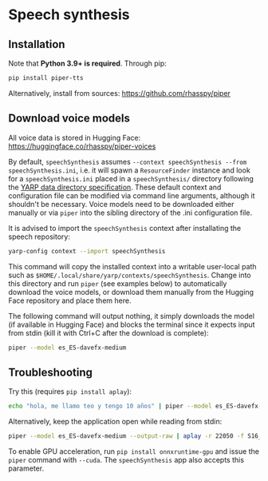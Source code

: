 # Speech synthesis

## Installation

Note that **Python 3.9+ is required**. Through pip:

```bash
pip install piper-tts
```

Alternatively, install from sources: <https://github.com/rhasspy/piper>

## Download voice models

All voice data is stored in Hugging Face: <https://huggingface.co/rhasspy/piper-voices>

By default, `speechSynthesis` assumes `--context speechSynthesis --from speechSynthesis.ini`, i.e. it will spawn a `ResourceFinder` instance and look for a `speechSynthesis.ini` placed in a `speechSynthesis/` directory following the [YARP data directory specification](https://www.yarp.it/latest/yarp_data_dirs.html). These default context and configuration file can be modified via command line arguments, although it shouldn't be necessary. Voice models need to be downloaded either manually or via `piper` into the sibling directory of the .ini configuration file.

It is advised to import the `speechSynthesis` context after installating the speech repository:

```bash
yarp-config context --import speechSynthesis
```

This command will copy the installed context into a writable user-local path such as `$HOME/.local/share/yarp/contexts/speechSynthesis`. Change into this directory and run `piper` (see examples below) to automatically download the voice models, or download them manually from the Hugging Face repository and place them here.

The following command will output nothing, it simply downloads the model (if available in Hugging Face) and blocks the terminal since it expects input from stdin (kill it with Ctrl+C after the download is complete):

```bash
piper --model es_ES-davefx-medium
```

## Troubleshooting

Try this (requires `pip install aplay`):

```bash
echo "hola, me llamo teo y tengo 10 años" | piper --model es_ES-davefx-medium --output-raw | aplay -r 22050 -f S16_LE -t raw -
```

Alternatively, keep the application open while reading from stdin:

```bash
piper --model es_ES-davefx-medium --output-raw | aplay -r 22050 -f S16_LE -t raw -
```

To enable GPU acceleration, run `pip install onnxruntime-gpu` and issue the `piper` command with `--cuda`. The `speechSynthesis` app also accepts this parameter.
